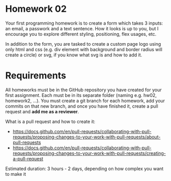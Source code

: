 # Homework 02

Your first programming homework is to create a form which takes 3 inputs: an email, a passwork and a text sentence. How it looks is up to you, but I encourage you to explore different styling, positioning, flex usages, etc.

In addition to the form, you are tasked to create a custom page logo using only html and css (e.g. div element with background and border radius will create a circle) or svg, if you know what svg is and how to add it.

# Requirements

All homeworks must be in the GitHub repository you have created for your first assignment. Each must be in its separate folder (naming e.g. hw02, homework2, ...). You must create a git branch for each homework, add your commits on that new branch, and once you have finished it, create a pull request and **add me as a reviewer**.

What is a pull request and how to create it:
- https://docs.github.com/en/pull-requests/collaborating-with-pull-requests/proposing-changes-to-your-work-with-pull-requests/about-pull-requests
- https://docs.github.com/en/pull-requests/collaborating-with-pull-requests/proposing-changes-to-your-work-with-pull-requests/creating-a-pull-request

Estimated duration: 3 hours - 2 days, depending on how complex you want to make it